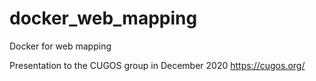 # docker_web_mapping
Docker for web mapping

Presentation to the CUGOS group in December 2020
https://cugos.org/
